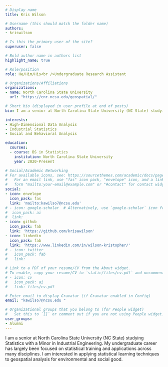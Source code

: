 ```yaml
---
# Display name
title: Kris Wilson

# Username (this should match the folder name)
authors:
- kriswilson

# Is this the primary user of the site?
superuser: false

# Bold author name in authors list
highlight_name: true

# Role/position
role: He/Him/His<br />Undergraduate Research Assistant

# Organizations/Affiliations
organizations:
- name: North Carolina State University
  url: "https://cnr.ncsu.edu/geospatial/"

# Short bio (displayed in user profile at end of posts)
bio: I am a senior at North Carolina State University (NC State) studying Statistics with a Minor in Industrial Engineering.

interests:
- High-Dimensional Data Analysis
- Industrial Statistics
- Social and Behavioral Analysis

education:
  courses:
  - course: BS in Statistics
    institution: North Carolina State University
    year: 2020-Present

# Social/Academic Networking
# For available icons, see: https://sourcethemes.com/academic/docs/page-builder/#icons
#   For an email link, use "fas" icon pack, "envelope" icon, and a link in the
#   form "mailto:your-email@example.com" or "#contact" for contact widget.
social:
- icon: envelope
  icon_pack: fas
  link: 'mailto:kawilso7@ncsu.edu' 
# - icon: google-scholar  # Alternatively, use `google-scholar` icon from `ai` icon pack
#  icon_pack: ai
#  link: 
- icon: github
  icon_pack: fab
  link: 'https://github.com/krisawilson'
- icon: linkedin
  icon_pack: fab
  link: 'https://www.linkedin.com/in/wilson-kristopher/'
# - icon: twitter
#   icon_pack: fab
#   link:

# Link to a PDF of your resume/CV from the About widget.
# To enable, copy your resume/CV to `static/files/cv.pdf` and uncomment the lines below.
# - icon: cv
#   icon_pack: ai
#   link: files/cv.pdf

# Enter email to display Gravatar (if Gravatar enabled in Config)
email: "kawilso7@ncsu.edu "

# Organizational groups that you belong to (for People widget)
#   Set this to `[]` or comment out if you are not using People widget.
user_groups:
- Alumni
---
```


I am a senior at North Carolina State University (NC State) studying Statistics with a Minor in Industrial Engineering. My undergraduate career has largely been focused on statistical training and applications across many disciplines. I am interested in applying statistical learning techniques to geospatial analysis for environmental and social good.
